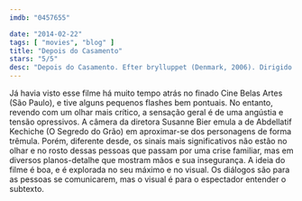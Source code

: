```yaml
---
imdb: "0457655"

date: "2014-02-22"
tags: [ "movies", "blog" ]
title: "Depois do Casamento"
stars: "5/5"
desc: "Depois do Casamento. Efter brylluppet (Denmark, 2006). Dirigido por Susanne Bier. Escrito por Anders Thomas Jensen, Susanne Bier. Com Mads Mikkelsen, Neeral Mulchandani, Tanya Sharma, Swini Khara, Meenal Patel, Vallabh Gada, Hitesh Kotak, Suhita Thatte, Rolf Lassgård."
---
```

Já havia visto esse filme há muito tempo atrás no finado Cine Belas Artes (São Paulo), e tive alguns pequenos flashes bem pontuais. No entanto, revendo com um olhar mais crítico, a sensação geral é de uma angústia e tensão opressivos. A câmera da diretora Susanne Bier emula a de Abdellatif Kechiche (O Segredo do Grão) em aproximar-se dos personagens de forma trêmula. Porém, diferente desde, os sinais mais significativos não estão no olhar e no rosto dessas pessoas que passam por uma crise familiar, mas em diversos planos-detalhe que mostram mãos e sua insegurança. A ideia do filme é boa, e é explorada no seu máximo e no visual. Os diálogos são para as pessoas se comunicarem, mas o visual é para o espectador entender o subtexto.
